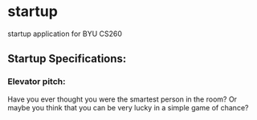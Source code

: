 # startup
startup application for BYU CS260

## Startup Specifications:
### Elevator pitch:
Have you ever thought you were the smartest person in the room? Or maybe you think that you can be very lucky in a simple game of chance?
